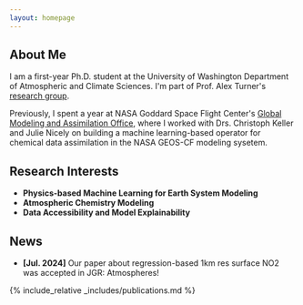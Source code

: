 ```yaml
---
layout: homepage
---
```


## About Me

I am a first-year Ph.D. student at the University of Washington Department of Atmospheric and Climate Sciences. I'm part of Prof. Alex Turner's [research group](https://alexjturner.github.io/).

Previously, I spent a year at NASA Goddard Space Flight Center's [Global Modeling and Assimilation Office](https://gmao.gsfc.nasa.gov/), where I worked with Drs. Christoph Keller and Julie Nicely on building a machine learning-based operator for chemical data assimilation in the NASA GEOS-CF modeling sysetem.

## Research Interests

- **Physics-based Machine Learning for Earth System Modeling**
- **Atmospheric Chemistry Modeling**
- **Data Accessibility and Model Explainability**

## News

- **[Jul. 2024]** Our paper about regression-based 1km res surface NO2 was accepted in JGR: Atmospheres!

{% include_relative _includes/publications.md %}
